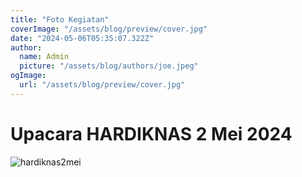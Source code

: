 ```yaml
---
title: "Foto Kegiatan"
coverImage: "/assets/blog/preview/cover.jpg"
date: "2024-05-06T05:35:07.322Z"
author:
  name: Admin
  picture: "/assets/blog/authors/joe.jpeg"
ogImage:
  url: "/assets/blog/preview/cover.jpg"
---
```


# Upacara HARDIKNAS 2 Mei 2024

![hardiknas2mei](/img/hardiknas2mei.jpg)